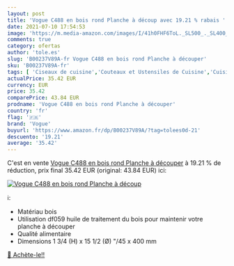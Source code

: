 ```yaml
---
layout: post
title: 'Vogue C488 en bois rond Planche à découp avec 19.21 % rabais '
date: 2021-07-10 17:54:53
image: 'https://m.media-amazon.com/images/I/41h0FHF6ToL._SL500_._SL400_.jpg'
comments: true
category: ofertas
author: 'tole.es'
slug: 'B00237V89A-fr Vogue C488 en bois rond Planche à découper'
sku: 'B00237V89A-fr'
tags: [ 'Ciseaux de cuisine','Couteaux et Ustensiles de Cuisine','Cuisine et Maison','Planches à découper','Planches à découper épaisses','vogue', ]
actualPrice: 35.42 EUR
currency: EUR
price: 35.42
comparePrice: 43.84 EUR
prodname: 'Vogue C488 en bois rond Planche à découper'
country: 'fr'
flag: '🇫🇷'
brand: 'Vogue'
buyurl: 'https://www.amazon.fr/dp/B00237V89A/?tag=tolees0d-21'
descuento: '19.21'
average: '35.42'
---
```


C'est en vente [Vogue C488 en bois rond Planche à découper](https://www.amazon.fr/dp/B00237V89A/?tag=tolees0d-21)  à  19.21 % de réduction, prix final  35.42 EUR (original: 43.84 EUR) ici:

[![Vogue C488 en bois rond Planche à découp](https://m.media-amazon.com/images/I/41h0FHF6ToL._SL500_._SL400_.jpg)](https://www.amazon.fr/dp/B00237V89A/?tag=tolees0d-21)

ℹ️:

- Matériau bois
- Utilisation df059 huile de traitement du bois pour maintenir votre planche à découper
- Qualité alimentaire
- Dimensions 1 3/4 (H) x 15 1/2 (Ø) "/45 x 400 mm

[🛒 Achète-le!!](https://www.amazon.fr/dp/B00237V89A/?tag=tolees0d-21)
